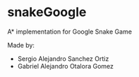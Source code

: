 # snakeGoogle
A* implementation for Google Snake Game

Made by:

* Sergio Alejandro Sanchez Ortiz
* Gabriel Alejandro Otalora Gomez

